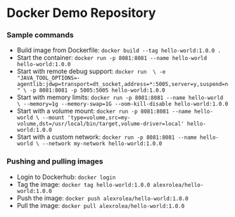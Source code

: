 # Docker Demo Repository #

### Sample commands ###

- Build image from Dockerfile: `docker build --tag hello-world:1.0.0 .`
- Start the container: `docker run -p 8081:8081 --name hello-world hello-world:1.0.0`
- Start with remote debug support: `docker run  \
-e "JAVA_TOOL_OPTIONS=-agentlib:jdwp=transport=dt_socket,address=*:5005,server=y,suspend=n" \
-p 8081:8081 -p 5005:5005 hello-world:1.0.0`
- Start with memory limits: `docker run -p 8081:8081 --name hello-world \
--memory=1g --memory-swap=1G --oom-kill-disable hello-world:1.0.0`
- Start with a volume mount: `docker run -p 8081:8081 --name hello-world \
--mount 'type=volume,src=my-volume,dst=/usr/local/bin/target,volume-driver=local' hello-world:1.0.0`
- Start with a custom network: `docker run -p 8081:8081 --name hello-world \
--network my-network hello-world:1.0.0`

### Pushing and pulling images ###

- Login to Dockerhub: `docker login`
- Tag the image: `docker tag hello-world:1.0.0 alexrolea/hello-world:1.0.0`
- Push the image: `docker push alexrolea/hello-world:1.0.0`
- Pull the image: `docker pull alexrolea/hello-world:1.0.0`

